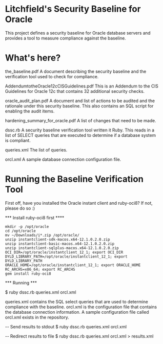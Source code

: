# Litchfield's Security Baseline for Oracle

This project defines a security baseline for Oracle database servers and provides a tool to measure compliance against the baseline.

# What's here?

the_baseline.pdf
A document describing the security baseline and the verification tool used to check for compliance.

AddendumtotheOracle12cCISGuidelines.pdf
This is an Addendum to the CIS Guidelines for Oracle 12c that contains 32 additional security checks.

oracle_audit_plan.pdf
A document and list of actions to be audited and the rationale under this security baseline. This also contains an SQL script for enabling the audit items.

hardening_summary_for_oracle.pdf
A list of changes that need to be made. 

dssc.rb
A security baseline verification tool written it Ruby. This reads in a list of SELECT queries that are executed to determine if a database system is compliant.

queries.xml
The list of queries.

orcl.xml
A sample database connection configuration file.


# Running the Baseline Verification Tool

First off, have you installed the Oracle instant client and ruby-oci8?
If not, please do so :)

*** Install ruby-oci8 first ****

```
mkdir -p /opt/oracle
cd /opt/oracle 
mv ~/Downloads/i*.zip /opt/oracle/
unzip instantclient-sdk-macos.x64-12.1.0.2.0.zip
unzip instantclient-basic-macos.x64-12.1.0.2.0.zip
unzip instantclient-sqlplus-macos.x64-12.1.0.2.0.zip
OCI_DIR=/opt/oracle/instantclient_12_1; export OCI_DIR
DYLD_LIBRARY_PATH=/opt/oracle/instantclient_12_1; export DYLD_LIBRARY_PATH
ORACLE_HOME=/opt/oracle/instantclient_12_1; export ORACLE_HOME
RC_ARCHS=x86_64; export RC_ARCHS
gem install ruby-oci8
```

*** Running ***


$ ruby dssc.rb queries.xml orcl.xml

queries.xml contains the SQL select queries that are used to determine compliance with the baseline.
orcl.xml is the configuration file that contains the database connection information. A sample configuration file called orcl.xml exists in the repository.


-- Send results to stdout 
$ ruby dssc.rb queries.xml orcl.xml

-- Redirect results to file 
$ ruby dssc.rb queries.xml orcl.xml > results.xml






